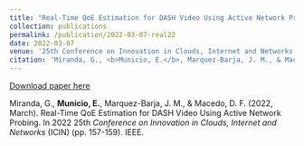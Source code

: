 ```yaml
---
title: "Real-Time QoE Estimation for DASH Video Using Active Network Probing"
collection: publications
permalink: /publication/2022-03-07-real22
date: 2022-03-07
venue: '25th Conference on Innovation in Clouds, Internet and Networks (ICIN)'
citation: 'Miranda, G., <b>Municio, E.</b>, Marquez-Barja, J. M., & Macedo, D. F. (2022, March). Real-Time QoE Estimation for DASH Video Using Active Network Probing. In 2022 25th  <i> Conference on Innovation in Clouds, Internet and Networks </i> (ICIN) (pp. 157-159). IEEE.'
---
```


[Download paper here](https://www.marquez-barja.com/images/papers/AUTHOR-version-Real-Time-QoE-Estimation-for-DASH-Video-Using-Active-Network-Probing.pdf)

Miranda, G., <b>Municio, E.</b>, Marquez-Barja, J. M., & Macedo, D. F. (2022, March). Real-Time QoE Estimation for DASH Video Using Active Network Probing. In 2022 25th  <i> Conference on Innovation in Clouds, Internet and Networks </i> (ICIN) (pp. 157-159). IEEE.